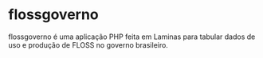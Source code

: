 # flossgoverno

flossgoverno é uma aplicação PHP feita em Laminas para tabular dados de uso e produção de FLOSS no governo brasileiro.
